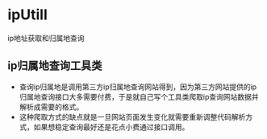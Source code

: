 # ipUtill
ip地址获取和归属地查询

## ip归属地查询工具类
- 查询ip归属地是调用第三方ip归属地查询网站得到，因为第三方网站提供的ip归属地查询接口大多需要付费，于是就自己写个工具类爬取ip查询网站数据并解析成需要的格式。
- 这种爬取方式的缺点就是一旦网站页面发生变化就需要重新调整代码解析方式，如果想稳定查询最好还是花点小费通过接口调用。
